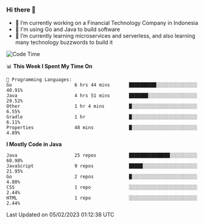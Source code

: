 ### Hi there 👋

<!--
**mazzama/mazzama** is a ✨ _special_ ✨ repository because its `README.md` (this file) appears on your GitHub profile.

Here are some ideas to get you started:

- 🔭 I’m currently working on ...
- 🌱 I’m currently learning ...
- 👯 I’m looking to collaborate on ...
- 🤔 I’m looking for help with ...
- 💬 Ask me about ...
- 📫 How to reach me: ...
- 😄 Pronouns: ...
- ⚡ Fun fact: ...
-->

- 🔭 I’m currently working on a Financial Technology Company in Indonesia
- :gun: I'm using Go and Java to build software
- 🌱 I’m currently learning microservices and serverless, and also learning many technology buzzwords to build it

<!--START_SECTION:waka-->
![Code Time](http://img.shields.io/badge/Code%20Time-2%2C541%20hrs%2043%20mins-blue)

📊 **This Week I Spent My Time On** 

```text
💬 Programming Languages: 
Go                       6 hrs 44 mins       ██████████░░░░░░░░░░░░░░░   40.91% 
Java                     4 hrs 51 mins       ███████░░░░░░░░░░░░░░░░░░   29.52% 
Other                    1 hr 4 mins         █░░░░░░░░░░░░░░░░░░░░░░░░   6.55% 
Gradle                   1 hr                █░░░░░░░░░░░░░░░░░░░░░░░░   6.11% 
Properties               48 mins             █░░░░░░░░░░░░░░░░░░░░░░░░   4.89%

```

**I Mostly Code in Java** 

```text
Java                     25 repos            ███████████████░░░░░░░░░░   60.98% 
JavaScript               9 repos             █████░░░░░░░░░░░░░░░░░░░░   21.95% 
Go                       2 repos             █░░░░░░░░░░░░░░░░░░░░░░░░   4.88% 
CSS                      1 repo              ░░░░░░░░░░░░░░░░░░░░░░░░░   2.44% 
HTML                     1 repo              ░░░░░░░░░░░░░░░░░░░░░░░░░   2.44%

```



 Last Updated on 05/02/2023 01:12:38 UTC
<!--END_SECTION:waka-->
